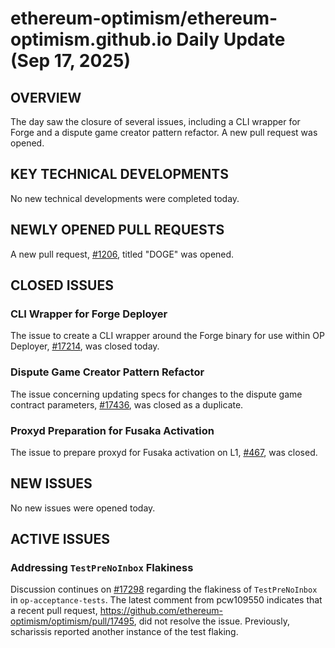 # ethereum-optimism/ethereum-optimism.github.io Daily Update (Sep 17, 2025)
## OVERVIEW 
The day saw the closure of several issues, including a CLI wrapper for Forge and a dispute game creator pattern refactor. A new pull request was opened.

## KEY TECHNICAL DEVELOPMENTS

No new technical developments were completed today.

## NEWLY OPENED PULL REQUESTS
A new pull request, [#1206](https://github.com/ethereum-optimism/ethereum-optimism.github.io/pull/1206), titled "DOGE" was opened.

## CLOSED ISSUES

### CLI Wrapper for Forge Deployer
The issue to create a CLI wrapper around the Forge binary for use within OP Deployer, [#17214](https://github.com/ethereum-optimism/ethereum-optimism.github.io/issues/17214), was closed today.

### Dispute Game Creator Pattern Refactor
The issue concerning updating specs for changes to the dispute game contract parameters, [#17436](https://github.com/ethereum-optimism/ethereum-optimism.github.io/issues/17436), was closed as a duplicate.

### Proxyd Preparation for Fusaka Activation
The issue to prepare proxyd for Fusaka activation on L1, [#467](https://github.com/ethereum-optimism/ethereum-optimism.github.io/issues/467), was closed.

## NEW ISSUES

No new issues were opened today.

## ACTIVE ISSUES

### Addressing `TestPreNoInbox` Flakiness
Discussion continues on [#17298](https://github.com/ethereum-optimism/ethereum-optimism.github.io/issues/17298) regarding the flakiness of `TestPreNoInbox` in `op-acceptance-tests`. The latest comment from pcw109550 indicates that a recent pull request, https://github.com/ethereum-optimism/optimism/pull/17495, did not resolve the issue. Previously, scharissis reported another instance of the test flaking.